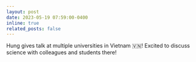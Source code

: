 ```yaml
---
layout: post
date: 2023-05-19 07:59:00-0400
inline: true
related_posts: false
---
```


Hung gives talk at multiple universities in Vietnam :vietnam:! Excited to discuss science with colleagues and students there!
